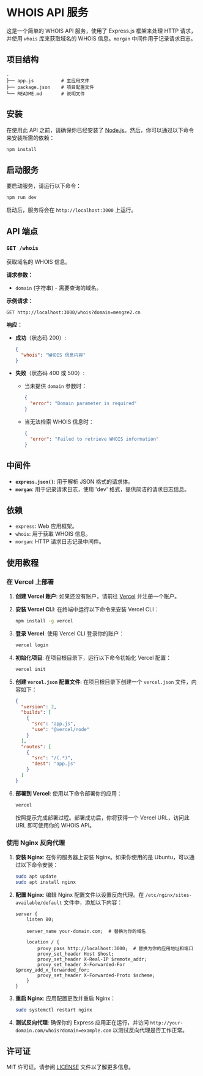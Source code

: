 # WHOIS API 服务

这是一个简单的 WHOIS API 服务，使用了 Express.js 框架来处理 HTTP 请求，并使用 `whois` 库来获取域名的 WHOIS 信息。`morgan` 中间件用于记录请求日志。

## 项目结构

```
.
├── app.js          # 主应用文件
├── package.json    # 项目配置文件
└── README.md       # 说明文件
```

## 安装

在使用此 API 之前，请确保你已经安装了 [Node.js](https://nodejs.org/)。然后，你可以通过以下命令来安装所需的依赖：

```bash
npm install
```

## 启动服务

要启动服务，请运行以下命令：

```bash
npm run dev
```

启动后，服务将会在 `http://localhost:3000` 上运行。

## API 端点

### `GET /whois`

获取域名的 WHOIS 信息。

**请求参数：**

- `domain` (字符串) - 需要查询的域名。

**示例请求：**

```
GET http://localhost:3000/whois?domain=mengze2.cn
```

**响应：**

- **成功**（状态码 200）:
  
  ```json
  {
    "whois": "WHOIS 信息内容"
  }
  ```

- **失败**（状态码 400 或 500）:

  - 当未提供 `domain` 参数时：
  
    ```json
    {
      "error": "Domain parameter is required"
    }
    ```

  - 当无法检索 WHOIS 信息时：
  
    ```json
    {
      "error": "Failed to retrieve WHOIS information"
    }
    ```

## 中间件

- **`express.json()`**: 用于解析 JSON 格式的请求体。
- **`morgan`**: 用于记录请求日志，使用 'dev' 格式，提供简洁的请求日志信息。

## 依赖

- `express`: Web 应用框架。
- `whois`: 用于获取 WHOIS 信息。
- `morgan`: HTTP 请求日志记录中间件。

## 使用教程

### 在 Vercel 上部署

1. **创建 Vercel 账户**: 如果还没有账户，请前往 [Vercel](https://vercel.com) 并注册一个账户。

2. **安装 Vercel CLI**: 在终端中运行以下命令来安装 Vercel CLI：

   ```bash
   npm install -g vercel
   ```

3. **登录 Vercel**: 使用 Vercel CLI 登录你的账户：

   ```bash
   vercel login
   ```

4. **初始化项目**: 在项目根目录下，运行以下命令初始化 Vercel 配置：

   ```bash
   vercel init
   ```

5. **创建 `vercel.json` 配置文件**: 在项目根目录下创建一个 `vercel.json` 文件，内容如下：

   ```json
   {
     "version": 2,
     "builds": [
       {
         "src": "app.js",
         "use": "@vercel/node"
       }
     ],
     "routes": [
       {
         "src": "/(.*)",
         "dest": "app.js"
       }
     ]
   }
   ```

6. **部署到 Vercel**: 使用以下命令部署你的应用：

   ```bash
   vercel
   ```

   按照提示完成部署过程。部署成功后，你将获得一个 Vercel URL，访问此 URL 即可使用你的 WHOIS API。

### 使用 Nginx 反向代理

1. **安装 Nginx**: 在你的服务器上安装 Nginx。如果你使用的是 Ubuntu，可以通过以下命令安装：

   ```bash
   sudo apt update
   sudo apt install nginx
   ```

2. **配置 Nginx**: 编辑 Nginx 配置文件以设置反向代理。在 `/etc/nginx/sites-available/default` 文件中，添加以下内容：

   ```nginx
   server {
       listen 80;

       server_name your-domain.com;  # 替换为你的域名

       location / {
           proxy_pass http://localhost:3000;  # 替换为你的应用地址和端口
           proxy_set_header Host $host;
           proxy_set_header X-Real-IP $remote_addr;
           proxy_set_header X-Forwarded-For $proxy_add_x_forwarded_for;
           proxy_set_header X-Forwarded-Proto $scheme;
       }
   }
   ```

3. **重启 Nginx**: 应用配置更改并重启 Nginx：

   ```bash
   sudo systemctl restart nginx
   ```

4. **测试反向代理**: 确保你的 Express 应用正在运行，并访问 `http://your-domain.com/whois?domain=example.com` 以测试反向代理是否工作正常。

## 许可证

MIT 许可证。请参阅 [LICENSE](./LICENSE) 文件以了解更多信息。
